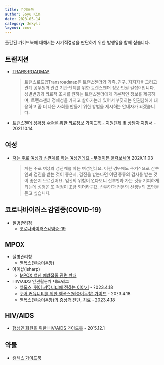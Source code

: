 ```yaml
---
title: 가이드북
author: Soyu Kim
date: 2023-05-14
category: Jekyll
layout: post
---
```


출간된 가이드북에 대해서는 시기적절성을 판단하기 위한 발행일을 함께 싣습니다.

트랜지션
-------------

* [TRANS·ROADMAP](http://transroadmap.net/)
  > 트랜스로드맵Transroadmap은 트랜스젠더와 가족, 친구, 지지자들 그리고 관계 공무원과 관련 기관·단체를 위한 트랜스젠더 정보·인권 길잡이입니다. 성별변경과 의료적 조치를 원하는 트랜스젠더에게 기본적인 정보를 제공하며, 트랜스젠더 정체성을 가지고 살아가는데 있어서 부딪히는 인권침해에 대응하고 좀 더 나은 사회를 만들기 위한 방법을 제시하는 안내자가 되겠습니다.
* [트랜스젠더 성확정 수술을 위한 의료정보 가이드북 - 지원단체 및 상담자 지침서](https://www.pflagkorea.org/%EB%B3%B5%EC%A0%9C-%EC%84%B1%EC%86%8C%EC%88%98%EC%9E%90-%EC%9E%90%EB%85%80%EB%A5%BC-%EB%91%94-%EB%B6%80%EB%AA%A8%EB%A5%BC-%EC%9C%84%ED%95%9C-%EA%B0%80%EC%9D%B4%EB%93%9C%EB%B6%81) - 2021.10.14

여성
-------------

* [저는 주로 여성과 성관계를 하는 여성인데요 - 무엇이든 물어보셰어](https://srhr.kr/issuepapers/?idx=6142901&bmode=view) 2020.11.03
  > 저는 주로 여성과 성관계를 하는 여성인데요. 이런 경우에도 주기적으로 산부인과 검진을 받는 것이 좋은지, 검진을 받는다면 어떤 종류의 검사를 받는 것이 좋은지 모르겠어요. 임신의 위험이 없다보니 산부인과 가는 것을 기피하게 되는데 성병은 또 걱정이 조금 되더라구요. 산부인과 전문의 선생님의 조언을 듣고 싶습니다.

코로나바이러스 감염증(COVID-19)
-------------

* 질병관리청
  * [코로나바이러스감염증-19](https://ncov.kdca.go.kr/)

MPOX
-------------

* 질병관리청
  * [엠폭스(원숭이두창)](https://www.kdca.go.kr/contents.es?mid=a20108010000) 
* 아이샵(isharp)
  * [MPOX 백신 예방접종 관련 안내](https://www.ishap.org/?c=67/68) 
* HIV/AIDS 인권활동가 네트워크
  * [엠폭스, 퀴어 커뮤니티에 전하는 이야기](http://notacrime-hiv.org/?p=1654) - 2023.4.18
  * [퀴어 커뮤니티를 위한 엠폭스(원숭이두창) 가이드](http://notacrime-hiv.org/?p=1656) - 2023.4.18
  * [엠폭스(원숭이두창)의 증상과 진단, 치료](http://notacrime-hiv.org/?p=1655) - 2023.4.18

HIV/AIDS
-------------

* [행성인 회원을 위한 HIV/AIDS 가이드북](https://lgbtpride.or.kr/xe/index.php?mid=publish&document_srl=68884) - 2015.12.1

약물
-------------
* [캠섹스 가이드북](https://chemsexsupportkorea.cargo.site/)
